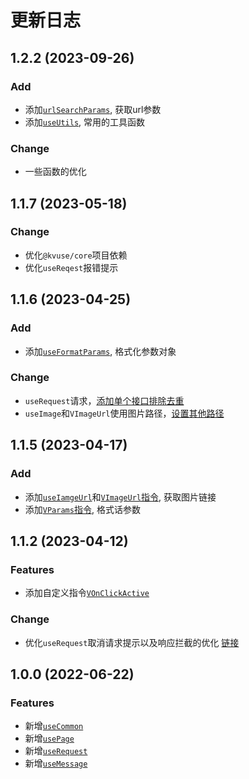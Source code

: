 # 更新日志

## 1.2.2 (2023-09-26)

### Add

- 添加[`urlSearchParams`](../urlSearchParams.md), 获取url参数
- 添加[`useUtils`](../utils.md), 常用的工具函数

### Change

- 一些函数的优化

## 1.1.7 (2023-05-18)

### Change

- 优化`@kvuse/core`项目依赖
- 优化`useReqest`报错提示

## 1.1.6 (2023-04-25)

### Add

- 添加[`useFormatParams`](../formatParams.md), 格式化参数对象

### Change

- `useRequest`请求，[添加单个接口排除去重](/api/request#排除去重)
- `useImage`和`VImageUrl`使用图片路径，[设置其他路径](/api/image-url#其他路径)

## 1.1.5 (2023-04-17)

### Add

- 添加[`useIamgeUrl`](../image-url.md)和[`VImageUrl`指令](../directives/image-url.md), 获取图片链接
- 添加[`VParams`指令](../directives/params.md), 格式话参数

## 1.1.2 (2023-04-12)

### Features

- 添加自定义指令[`VOnClickActive`](../directives/click-active.md)

### Change

- 优化`useRequest`取消请求提示以及响应拦截的优化 [链接](https://github.com/kvuse/kvuse/commit/8e7c751f861c7845b244ecc345295a390e503aa0#diff-d20dfad4faf3d1250d747adb22964f644a6e7c4b9ec5a5544491ce4902fce80c)

## 1.0.0 (2022-06-22)

### Features

- 新增[`useCommon`](../common.md)
- 新增[`usePage`](../page.md)
- 新增[`useRequest`](../request.md)
- 新增[`useMessage`](../message.md)
